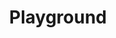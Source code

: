 ---
title: "Playground"
# date: 2020-04-18T16:57:55+01:00
type: docs
weight: 2
menu:
  main:
    weight: 2
---